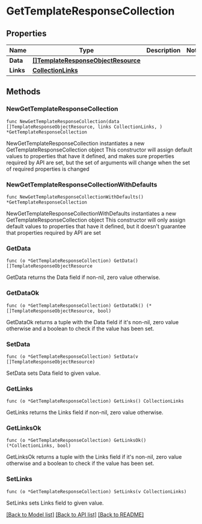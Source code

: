 # GetTemplateResponseCollection

## Properties

Name | Type | Description | Notes
------------ | ------------- | ------------- | -------------
**Data** | [**[]TemplateResponseObjectResource**](TemplateResponseObjectResource.md) |  | 
**Links** | [**CollectionLinks**](CollectionLinks.md) |  | 

## Methods

### NewGetTemplateResponseCollection

`func NewGetTemplateResponseCollection(data []TemplateResponseObjectResource, links CollectionLinks, ) *GetTemplateResponseCollection`

NewGetTemplateResponseCollection instantiates a new GetTemplateResponseCollection object
This constructor will assign default values to properties that have it defined,
and makes sure properties required by API are set, but the set of arguments
will change when the set of required properties is changed

### NewGetTemplateResponseCollectionWithDefaults

`func NewGetTemplateResponseCollectionWithDefaults() *GetTemplateResponseCollection`

NewGetTemplateResponseCollectionWithDefaults instantiates a new GetTemplateResponseCollection object
This constructor will only assign default values to properties that have it defined,
but it doesn't guarantee that properties required by API are set

### GetData

`func (o *GetTemplateResponseCollection) GetData() []TemplateResponseObjectResource`

GetData returns the Data field if non-nil, zero value otherwise.

### GetDataOk

`func (o *GetTemplateResponseCollection) GetDataOk() (*[]TemplateResponseObjectResource, bool)`

GetDataOk returns a tuple with the Data field if it's non-nil, zero value otherwise
and a boolean to check if the value has been set.

### SetData

`func (o *GetTemplateResponseCollection) SetData(v []TemplateResponseObjectResource)`

SetData sets Data field to given value.


### GetLinks

`func (o *GetTemplateResponseCollection) GetLinks() CollectionLinks`

GetLinks returns the Links field if non-nil, zero value otherwise.

### GetLinksOk

`func (o *GetTemplateResponseCollection) GetLinksOk() (*CollectionLinks, bool)`

GetLinksOk returns a tuple with the Links field if it's non-nil, zero value otherwise
and a boolean to check if the value has been set.

### SetLinks

`func (o *GetTemplateResponseCollection) SetLinks(v CollectionLinks)`

SetLinks sets Links field to given value.



[[Back to Model list]](../README.md#documentation-for-models) [[Back to API list]](../README.md#documentation-for-api-endpoints) [[Back to README]](../README.md)


